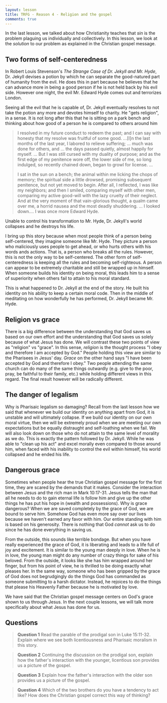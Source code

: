```yaml
---
layout: lesson
title: TRFG - Reason 4 - Religion and the gospel
comments: true
---
```


In the last lesson, we talked about how Christianity teaches that _sin_ is the problem plaguing us individually and collectively. In this lesson, we look at the _solution_ to our problem as explained in the Christian gospel message.

## Two forms of self-centeredness

In Robert Louis Stevenson's _The Strange Case of Dr. Jekyll and Mr. Hyde_, Dr. Jekyll devises a potion by which he can separate the good-natured part of humanity from the evil. He does this in part because he believes that he can advance more in being a good person if he is not held back by his evil side. However one night, the evil Mr. Edward Hyde comes out and terrorizes London.

Seeing all the evil that he is capable of, Dr. Jekyll eventually resolves to not take the potion any more and devotes himself to charity. He "gets religion", in a sense. It is not long after this that he is sitting on a park bench and thinking about how good of a person he is compared to others around him

> I resolved in my future conduct to redeem the past; and I can say with honesty that my resolve was fruitful of some good. ...[I]n the last months of the last year, I labored to relieve suffering; ... much was done for others, and ... the days passed quietly, almost happily for myself. ... But I was still cursed with my duality of purpose; and as the first edge of my penitence wore off, the lower side of me, so long indulged, so recently chained down, began to growl for license. ...
>
> I sat in the sun on a bench; the animal within me licking the chops of memory; the spiritual side a little drowsed, promising subsequent penitence, but not yet moved to begin. After all, I reflected, I was like my neighbors; and then I smiled, comparing myself with other men, comparing my active good-will with the lazy cruelty of their neglect. And at the very moment of that vain-glorious thought, a qualm came over me, a horrid nausea and the most deadly shuddering. ... I looked down.... I was once more Edward Hyde.

Unable to control his transformation to Mr. Hyde, Dr. Jekyll's world collapses and he destroys his life.

I bring up this story because when most people think of a person being self-centered, they imagine someone like Mr. Hyde. They picture a person who maliciously uses people to get ahead, or who hurts others with his words ands actions. That is, a person who breaks all the rules. However, this is not the only way to be self-centered. The other form of self-centeredness is keeping all the rules and becoming self-righteous. A person can appear to be extremely charitable and still be wrapped up in himself. When someone builds his identity on being moral, this leads him to a sense of superiority when others fail to attain to his moral standard.

This is what happened to Dr. Jekyll at the end of the story. He built his identity on his ability to keep a certain moral code. Then in the middle of meditating on how wonderfully he has performed, Dr. Jekyll became Mr. Hyde.

## Religion vs grace

There is a big difference between the understanding that God saves us based on our own effort and the understanding that God saves us solely because of what Jesus has done. We will contrast these two points of view as "religion" vs "grace". In this sense, _religion_ is the thought process "I obey and therefore I am accepted by God." People holding this view are similar to the Pharisees in Jesus' day. _Grace_ on the other hand says "I have been accepted by God and therefore I obey." Two people attending the same church can do many of the same things outwardly (e.g. give to the poor, pray, be faithful to their family, etc.) while holding different views in this regard. The final result however will be radically different.

## The danger of legalism

Why is Pharisaic legalism so damaging? Recall from the last lesson how we said that whenever we build our identity on anything apart from God, it is unstable and will ultimately collapse. If we build our identity on our own moral virtue, then we will be extremely proud when we are meeting our own expectations but be equally distraught and self-loathing when we fail. We will also look down on those who do not attain to the same level of morality as we do. This is exactly the pattern followed by Dr. Jekyll. While he was able to "clean up his act" and excel morally even compared to those around him, when faced with his inability to control the evil within himself, his world collapsed and he ended his life.

## Dangerous grace

Sometimes when people hear the true Christian gospel message for the first time, they are scared by the demands that it makes. Consider the interaction between Jesus and the rich man in Mark 10:17-31. Jesus tells the man that all he needs to do to gain eternal life is follow him and give up the other things he has put his hope in (wealth and possessions). Why is grace dangerous? When we are saved completely by the grace of God, we are bound to serve him. Somehow God has even more say over our lives because we haven't earned any favor with him. Our entire standing with him is based on his generosity. There is nothing that God _cannot_ ask us to do since he has done everything in saving us.

From the outside, this sounds like terrible bondage. But when you have really experienced the grace of God, it is liberating and leads to a life full of joy and excitement. It is similar to the young man deeply in love. When he is in love, the young man might do any number of crazy things for sake of his beloved. From the outside, it looks like she has him wrapped around her finger, but from his point of view, he is thrilled to be doing exactly what pleases her. In the same way, someone who has been gripped by the grace of God does not begrudgingly do the things God has commanded as someone submitting to a harsh dictator. Instead, he rejoices to do the things that please his Heavenly Father because he is motivated by love.

We have said that the Christian gospel message centers on God's grace shown to us through Jesus. In the next couple lessons, we will talk more specifically about what Jesus has done for us.

## Questions

> **Question 1** Read the parable of the prodigal son in Luke 15:11-32. Explain where we see both licentiousness and Pharisaic moralism in this story.

> **Question 2** Continuing the discussion on the prodigal son, explain how the father's interaction with the younger, licentious son provides us a picture of the gospel.

> **Question 3** Explain how the father's interaction with the older son provides us a picture of the gospel.

> **Question 4**  Which of the two brothers do you have a tendency to act like? How does the Christian gospel correct this way of thinking?
